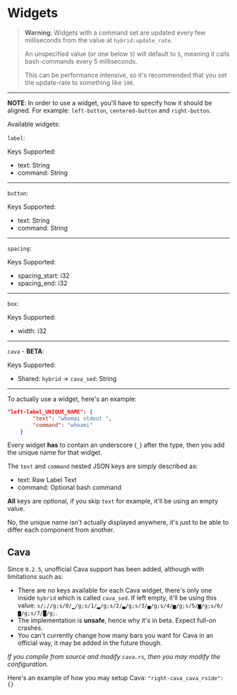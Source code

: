 # Widgets
> **Warning**:
> Widgets with a command set are updated every few milliseconds from the value at `hybrid:update_rate`.
>
> An unspecified value (or one below `5`) will default to `5`, meaning it calls bash-commands every 5 milliseconds.
>
> This can be performance intensive, so it's recommended that you set the update-rate to something like `100`.
***
**NOTE**: In order to use a widget, you'll have to specify how it should be aligned. For example: `left-button`, `centered-button` and `right-button`.

Available widgets:

`label`:

Keys Supported:
- text: String
- command: String
***
`button`:

Keys Supported:
- text: String
- command: String
***
`spacing`:

Keys Supported:
- spacing_start: i32
- spacing_end: i32
***
`box`:

Keys Supported:
- width: i32
***
`cava` - **BETA**:

Keys Supported:
- Shared: `hybrid` -> `cava_sed`: String
***
To actually use a widget, here's an example:

```json
"left-label_UNIQUE_NAME": {
        "text": "whomai stdout ",
        "command": "whoami"
    }
```

Every widget **has** to contain an underscore (`_`) after the type, then you add the unique name for that widget.

The `text` and `command` nested JSON keys are simply described as:
- text: Raw Label Text
- command: Optional bash command

**All** keys are optional, if you skip `text` for example, it'll be using an empty value.

No, the unique name isn't actually displayed anywhere, it's just to be able to differ each component from another.
## Cava
Since `0.2.5`, unofficial Cava support has been added, although with limitations such as:

- There are no keys available for each Cava widget, there's only one inside `hybrid` which is called `cava_sed`. If left empty, it'll be using this value: `s/;//g;s/0/▁/g;s/1/▂/g;s/2/▃/g;s/3/▄/g;s/4/▅/g;s/5/▆/g;s/6/▇/g;s/7/█/g;`.
- The implementation is **unsafe**, hence why it's in beta. Expect full-on crashes.
- You can't currently change how many bars you want for Cava in an official way, it may be added in the future though.

*If you compile from source and modify `cava.rs`, then you may modify the configuration.*

Here's an example of how you may setup Cava: `"right-cava_cava_rside": {}`
